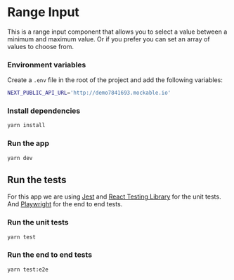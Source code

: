 # Range Input

This is a range input component that allows you to select a value between a minimum and maximum value. Or if you prefer you can set an array of values to choose from.

### Environment variables

Create a `.env` file in the root of the project and add the following variables:

```bash
NEXT_PUBLIC_API_URL='http://demo7841693.mockable.io'
```

### Install dependencies

```bash
yarn install
```

### Run the app

```bash
yarn dev
```

## Run the tests

For this app we are using [Jest](https://jestjs.io/) and [React Testing Library](https://testing-library.com/docs/react-testing-library/intro/) for the unit tests. And [Playwright](https://playwright.dev/) for the end to end tests.

### Run the unit tests

```bash
yarn test
```

### Run the end to end tests

```bash
yarn test:e2e
```
